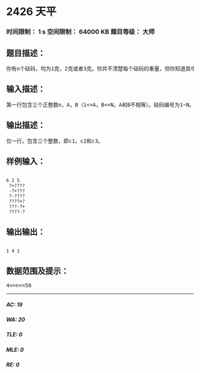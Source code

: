 # 2426 天平   
### 时间限制： 1 s     空间限制： 64000 KB     题目等级： 大师  
## 题目描述：  

<pre>
你有n个砝码，均为1克，2克或者3克。你并不清楚每个砝码的重量，但你知道其中一些砝码重量的大小关系。你把其中两个砝码A和B放在天平的左边，需要另外选出两个砝码放在天平的右边。问：有多少种选法使得天平的左边重(c1)、一样重(c2)、右边重(c3)？（只有结果保证惟一的选法才统计在内）
</pre>
  
  
## 输入描述：  

<pre>
第一行包含三个正整数n，A，B（1<=A，B<=N，A和B不相等）。砝码编号为1~N。以下n行包含重量关系矩阵，其中第i行第j个字符为加号“+”表示砝码i比砝码j重，减号“-”表示砝码i比砝码j轻，等号“=”表示砝码i和砝码j一样重，问号“?”表示二者的关系未知。存在一种情况符合该矩阵。
</pre>
  
  
## 输出描述：  

<pre>
仅一行，包含三个整数，即c1，c2和c3。
</pre>
  
  
## 样例输入：  

<pre><code>
6 2 5  
 ?+????  
 -?+???  
 ?-????  
 ????+?  
 ???-?+  
 ????-?
</code></pre>
  
  
## 输出输出：  

<pre><code>
1 4 1
</code></pre>
  
  
## 数据范围及提示：  

<pre>
4<=n<=50
</pre>
  
  
***  

##### AC: 19  
##### WA: 20  
##### TLE: 0  
##### MLE: 0  
##### RE: 0  
